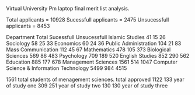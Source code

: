 Virtual University Pm laptop final merit list analysis.

Total applicants = 10928
Sucessfull applicants = 2475
Unsucessfull applicants = 8453

Department                                      Total            Sucessfull       Unsucessfull
Islamic Studies                                 41                 15             26
Sociology                                       58                 25             33
Economics                                       60                 24             36
Public Administration                           104                21             83
Mass Communication                              112                45             67
Mathematics                                     478                105            373
Biological Sciences                             569                86             483
Psychology                                      709                189            520
English Studies                                 852                290            562
Education                                       885                177            678
Management Sciences                             1561               514            1047
Computer Science & Information Technology       5499               984            4515

1561 total students of menagement sciences.
total     approved
1122      133 year of study one
309       251 year of study two
130       130 year of study three